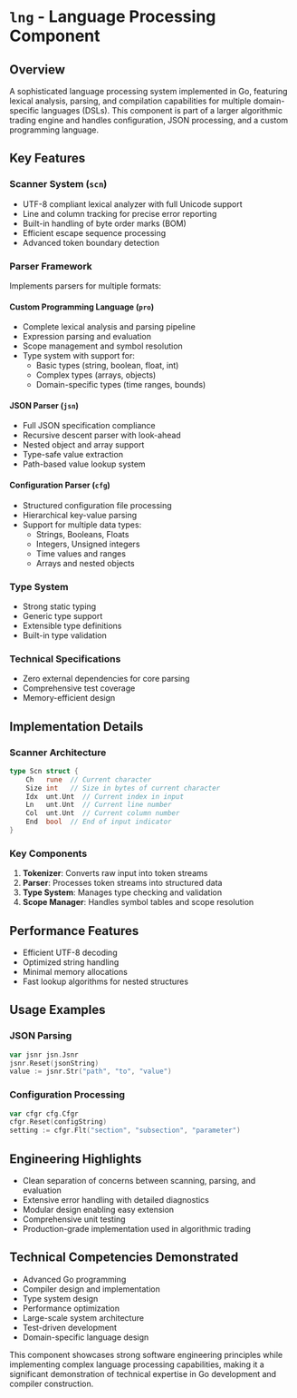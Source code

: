 # `lng` - Language Processing Component

## Overview
A sophisticated language processing system implemented in Go, featuring lexical analysis, parsing, and compilation capabilities for multiple domain-specific languages (DSLs). This component is part of a larger algorithmic trading engine and handles configuration, JSON processing, and a custom programming language.

## Key Features

### Scanner System (`scn`)
- UTF-8 compliant lexical analyzer with full Unicode support
- Line and column tracking for precise error reporting
- Built-in handling of byte order marks (BOM)
- Efficient escape sequence processing
- Advanced token boundary detection

### Parser Framework
Implements parsers for multiple formats:

#### Custom Programming Language (`pro`)
- Complete lexical analysis and parsing pipeline
- Expression parsing and evaluation
- Scope management and symbol resolution
- Type system with support for:
  - Basic types (string, boolean, float, int)
  - Complex types (arrays, objects)
  - Domain-specific types (time ranges, bounds)

#### JSON Parser (`jsn`)
- Full JSON specification compliance
- Recursive descent parser with look-ahead
- Nested object and array support
- Type-safe value extraction
- Path-based value lookup system

#### Configuration Parser (`cfg`)
- Structured configuration file processing
- Hierarchical key-value parsing
- Support for multiple data types:
  - Strings, Booleans, Floats
  - Integers, Unsigned integers
  - Time values and ranges
  - Arrays and nested objects

### Type System
- Strong static typing
- Generic type support
- Extensible type definitions
- Built-in type validation

### Technical Specifications
- Zero external dependencies for core parsing
- Comprehensive test coverage
- Memory-efficient design

## Implementation Details

### Scanner Architecture
```go
type Scn struct {
    Ch   rune  // Current character
    Size int   // Size in bytes of current character
    Idx  unt.Unt  // Current index in input
    Ln   unt.Unt  // Current line number
    Col  unt.Unt  // Current column number
    End  bool  // End of input indicator
}
```

### Key Components
1. **Tokenizer**: Converts raw input into token streams
2. **Parser**: Processes token streams into structured data
3. **Type System**: Manages type checking and validation
4. **Scope Manager**: Handles symbol tables and scope resolution

## Performance Features
- Efficient UTF-8 decoding
- Optimized string handling
- Minimal memory allocations
- Fast lookup algorithms for nested structures

## Usage Examples

### JSON Parsing
```go
var jsnr jsn.Jsnr
jsnr.Reset(jsonString)
value := jsnr.Str("path", "to", "value")
```

### Configuration Processing
```go
var cfgr cfg.Cfgr
cfgr.Reset(configString)
setting := cfgr.Flt("section", "subsection", "parameter")
```

## Engineering Highlights
- Clean separation of concerns between scanning, parsing, and evaluation
- Extensive error handling with detailed diagnostics
- Modular design enabling easy extension
- Comprehensive unit testing
- Production-grade implementation used in algorithmic trading

## Technical Competencies Demonstrated
- Advanced Go programming
- Compiler design and implementation
- Type system design
- Performance optimization
- Large-scale system architecture
- Test-driven development
- Domain-specific language design

This component showcases strong software engineering principles while implementing complex language processing capabilities, making it a significant demonstration of technical expertise in Go development and compiler construction.